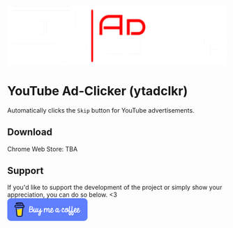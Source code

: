 [![Image](.github/images/header.png)](https://buymeacoffee.com/versx)

# YouTube Ad-Clicker (ytadclkr)

Automatically clicks the `Skip` button for YouTube advertisements.

## Download
Chrome Web Store: TBA

## Support
If you'd like to support the development of the project or simply show your appreciation, you can do so below. \<3  
[![Image](.github/images/blue-button.png)](https://buymeacoffee.com/versx)
